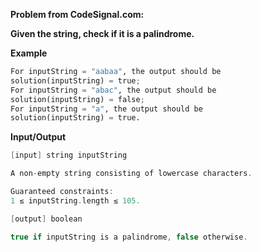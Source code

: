 **Problem from CodeSignal.com:**

**Given the string, check if it is a palindrome.**

**Example**
```python
For inputString = "aabaa", the output should be
solution(inputString) = true;
For inputString = "abac", the output should be
solution(inputString) = false;
For inputString = "a", the output should be
solution(inputString) = true.
```

**Input/Output**
```cpp
[input] string inputString

A non-empty string consisting of lowercase characters.

Guaranteed constraints:
1 ≤ inputString.length ≤ 105.

[output] boolean

true if inputString is a palindrome, false otherwise.
```
